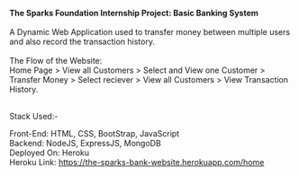 <b>The Sparks Foundation Internship Project: Basic Banking System</b></br></br>
A Dynamic Web Application used to transfer money between multiple users and also record the transaction history.</br></br>
The Flow of the Website:</br>
Home Page > View all Customers > Select and View one Customer > Transfer Money > Select reciever > View all Customers > View Transaction History.</br></br>

Stack Used:-

Front-End: HTML, CSS, BootStrap, JavaScript</br>
Backend: NodeJS, ExpressJS, MongoDB</br>
Deployed On: Heroku</br>
Heroku Link: https://the-sparks-bank-website.herokuapp.com/home
